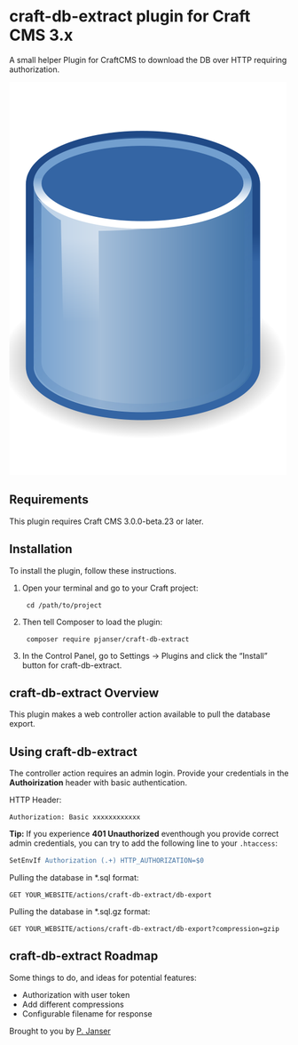 # craft-db-extract plugin for Craft CMS 3.x

A small helper Plugin for CraftCMS to download the DB over HTTP requiring authorization.

![Screenshot](resources/img/plugin-logo.png)

## Requirements

This plugin requires Craft CMS 3.0.0-beta.23 or later.

## Installation

To install the plugin, follow these instructions.

1. Open your terminal and go to your Craft project:

        cd /path/to/project

2. Then tell Composer to load the plugin:

        composer require pjanser/craft-db-extract

3. In the Control Panel, go to Settings → Plugins and click the “Install” button for craft-db-extract.

## craft-db-extract Overview

This plugin makes a web controller action available to pull the database export.

## Using craft-db-extract

The controller action requires an admin login. Provide your credentials in the **Authoirization** header
with basic authentication.

HTTP Header:
```http
Authorization: Basic xxxxxxxxxxxx
```
**Tip:** If you experience **401 Unauthorized** eventhough you provide correct admin credentials, you can try to add the following line to your `.htaccess`:
```apache
SetEnvIf Authorization (.+) HTTP_AUTHORIZATION=$0
```

Pulling the database in *.sql format:
```http
GET YOUR_WEBSITE/actions/craft-db-extract/db-export
```

Pulling the database in *.sql.gz format:
```http
GET YOUR_WEBSITE/actions/craft-db-extract/db-export?compression=gzip
```


## craft-db-extract Roadmap

Some things to do, and ideas for potential features:

* Authorization with user token
* Add different compressions
* Configurable filename for response

Brought to you by [P. Janser](https://github.com/qbasic16/)
